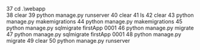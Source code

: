  37 cd .\webapp\
  38 clear
  39 python manage.py runserver
  40 clear
  41 ls
  42 clear
  43 python manage.py makemigrations
  44 python manage.py makemigrations
  45 python manage.py sqlmigrate firstApp 0001
  46 python manage.py migrate
  47 python manage.py sqlmigrate firstApp 0001
  48 python manage.py migrate
  49 clear
  50 python manage.py runserver